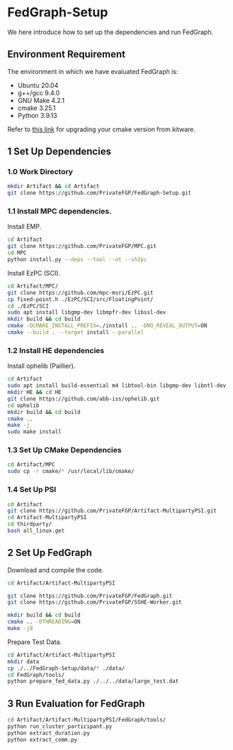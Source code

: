 # FedGraph-Setup

We here introduce how to set up the dependencies and run FedGraph.

## Environment Requirement

The environment in which we have evaluated FedGraph is:
- Ubuntu 20.04
- g++/gcc 9.4.0
- GNU Make 4.2.1
- cmake 3.25.1
- Python 3.9.13

Refer to [this link](https://askubuntu.com/questions/355565/how-do-i-install-the-latest-version-of-cmake-from-the-command-line) for upgrading your cmake version from kitware.

## 1 Set Up Dependencies

### 1.0 Work Directory

```bash
mkdir Artifact && cd Artifact
git clone https://github.com/PrivateFGP/FedGraph-Setup.git
```

### 1.1 Install MPC dependencies.

Install EMP.

```bash
cd Artifact
git clone https://github.com/PrivateFGP/MPC.git
cd MPC
python install.py --deps --tool --ot --sh2pc
```

Install EzPC (SCI).

```bash
cd Artifact/MPC/
git clone https://github.com/mpc-msri/EzPC.git
cp fixed-point.h ./EzPC/SCI/src/FloatingPoint/
cd ./EzPC/SCI
sudo apt install libgmp-dev libmpfr-dev libssl-dev
mkdir build && cd build
cmake -DCMAKE_INSTALL_PREFIX=./install .. -DNO_REVEAL_OUTPUT=ON
cmake --build . --target install --parallel
```

### 1.2 Install HE dependencies

Install ophelib (Paillier).

```bash
cd Artifact
sudo apt install build-essential m4 libtool-bin libgmp-dev libntl-dev
mkdir HE && cd HE
git clone https://github.com/abb-iss/ophelib.git
cd ophelib
mkdir build && cd build
cmake ..
make -j
sudo make install
```

### 1.3 Set Up CMake Dependencies

```bash
cd Artifact/MPC
sudo cp -r cmake/* /usr/local/lib/cmake/
```

### 1.4 Set Up PSI

```bash
cd Artifact
git clone https://github.com/PrivateFGP/Artifact-MultipartyPSI.git
cd Artifact-MultipartyPSI
cd thirdparty/
bash all_linux.get
```

## 2 Set Up FedGraph

Download and compile the code.

```bash
cd Artifact/Artifact-MultipartyPSI

git clone https://github.com/PrivateFGP/FedGraph.git
git clone https://github.com/PrivateFGP/SSHE-Worker.git

mkdir build && cd build
cmake .. -DTHREADING=ON
make -j8
```

Prepare Test Data.

```bash
cd Artifact/Artifact-MultipartyPSI
mkdir data
cp ./../FedGraph-Setup/data/* ./data/
cd FedGraph/tools/
python prepare_fed_data.py ./../../data/large_test.dat
```

## 3 Run Evaluation for FedGraph

```bash
cd Artifact/Artifact-MultipartyPSI/FedGraph/tools/
python run_cluster_participant.py
python extract_duration.py
python extract_comm.py
```
